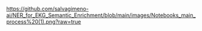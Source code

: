 https://github.com/salvagimeno-ai/NER_for_EKG_Semantic_Enrichment/blob/main/images/Notebooks_main_process%20(1).png?raw=true
